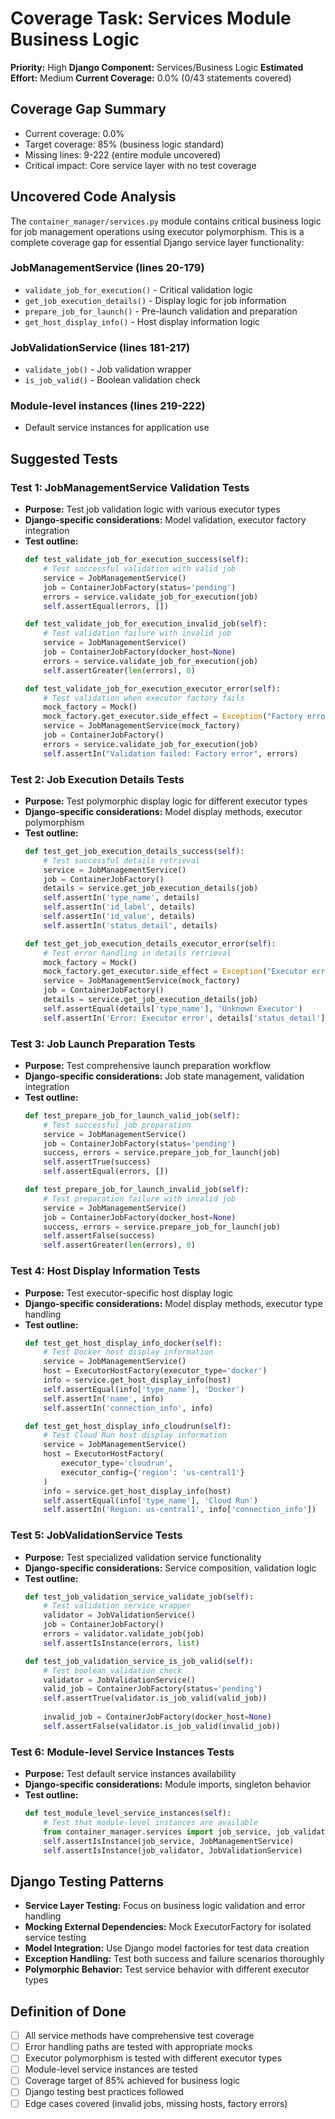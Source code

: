 # Coverage Task: Services Module Business Logic

**Priority:** High
**Django Component:** Services/Business Logic
**Estimated Effort:** Medium
**Current Coverage:** 0.0% (0/43 statements covered)

## Coverage Gap Summary
- Current coverage: 0.0%
- Target coverage: 85% (business logic standard)
- Missing lines: 9-222 (entire module uncovered)
- Critical impact: Core service layer with no test coverage

## Uncovered Code Analysis
The `container_manager/services.py` module contains critical business logic for job management operations using executor polymorphism. This is a complete coverage gap for essential Django service layer functionality:

### JobManagementService (lines 20-179)
- `validate_job_for_execution()` - Critical validation logic
- `get_job_execution_details()` - Display logic for job information  
- `prepare_job_for_launch()` - Pre-launch validation and preparation
- `get_host_display_info()` - Host display information logic

### JobValidationService (lines 181-217)
- `validate_job()` - Job validation wrapper
- `is_job_valid()` - Boolean validation check

### Module-level instances (lines 219-222)
- Default service instances for application use

## Suggested Tests

### Test 1: JobManagementService Validation Tests
- **Purpose:** Test job validation logic with various executor types
- **Django-specific considerations:** Model validation, executor factory integration
- **Test outline:**
  ```python
  def test_validate_job_for_execution_success(self):
      # Test successful validation with valid job
      service = JobManagementService()
      job = ContainerJobFactory(status='pending')
      errors = service.validate_job_for_execution(job)
      self.assertEqual(errors, [])

  def test_validate_job_for_execution_invalid_job(self):
      # Test validation failure with invalid job
      service = JobManagementService()
      job = ContainerJobFactory(docker_host=None)
      errors = service.validate_job_for_execution(job)
      self.assertGreater(len(errors), 0)

  def test_validate_job_for_execution_executor_error(self):
      # Test validation when executor factory fails
      mock_factory = Mock()
      mock_factory.get_executor.side_effect = Exception("Factory error")
      service = JobManagementService(mock_factory)
      job = ContainerJobFactory()
      errors = service.validate_job_for_execution(job)
      self.assertIn("Validation failed: Factory error", errors)
  ```

### Test 2: Job Execution Details Tests
- **Purpose:** Test polymorphic display logic for different executor types
- **Django-specific considerations:** Model display methods, executor polymorphism
- **Test outline:**
  ```python
  def test_get_job_execution_details_success(self):
      # Test successful details retrieval
      service = JobManagementService()
      job = ContainerJobFactory()
      details = service.get_job_execution_details(job)
      self.assertIn('type_name', details)
      self.assertIn('id_label', details)
      self.assertIn('id_value', details)
      self.assertIn('status_detail', details)

  def test_get_job_execution_details_executor_error(self):
      # Test error handling in details retrieval
      mock_factory = Mock()
      mock_factory.get_executor.side_effect = Exception("Executor error")
      service = JobManagementService(mock_factory)
      job = ContainerJobFactory()
      details = service.get_job_execution_details(job)
      self.assertEqual(details['type_name'], 'Unknown Executor')
      self.assertIn('Error: Executor error', details['status_detail'])
  ```

### Test 3: Job Launch Preparation Tests
- **Purpose:** Test comprehensive launch preparation workflow
- **Django-specific considerations:** Job state management, validation integration
- **Test outline:**
  ```python
  def test_prepare_job_for_launch_valid_job(self):
      # Test successful job preparation
      service = JobManagementService()
      job = ContainerJobFactory(status='pending')
      success, errors = service.prepare_job_for_launch(job)
      self.assertTrue(success)
      self.assertEqual(errors, [])

  def test_prepare_job_for_launch_invalid_job(self):
      # Test preparation failure with invalid job
      service = JobManagementService()
      job = ContainerJobFactory(docker_host=None)
      success, errors = service.prepare_job_for_launch(job)
      self.assertFalse(success)
      self.assertGreater(len(errors), 0)
  ```

### Test 4: Host Display Information Tests
- **Purpose:** Test executor-specific host display logic
- **Django-specific considerations:** Model display methods, executor type handling
- **Test outline:**
  ```python
  def test_get_host_display_info_docker(self):
      # Test Docker host display information
      service = JobManagementService()
      host = ExecutorHostFactory(executor_type='docker')
      info = service.get_host_display_info(host)
      self.assertEqual(info['type_name'], 'Docker')
      self.assertIn('name', info)
      self.assertIn('connection_info', info)

  def test_get_host_display_info_cloudrun(self):
      # Test Cloud Run host display information
      service = JobManagementService()
      host = ExecutorHostFactory(
          executor_type='cloudrun',
          executor_config={'region': 'us-central1'}
      )
      info = service.get_host_display_info(host)
      self.assertEqual(info['type_name'], 'Cloud Run')
      self.assertIn('Region: us-central1', info['connection_info'])
  ```

### Test 5: JobValidationService Tests
- **Purpose:** Test specialized validation service functionality
- **Django-specific considerations:** Service composition, validation logic
- **Test outline:**
  ```python
  def test_job_validation_service_validate_job(self):
      # Test validation service wrapper
      validator = JobValidationService()
      job = ContainerJobFactory()
      errors = validator.validate_job(job)
      self.assertIsInstance(errors, list)

  def test_job_validation_service_is_job_valid(self):
      # Test boolean validation check
      validator = JobValidationService()
      valid_job = ContainerJobFactory(status='pending')
      self.assertTrue(validator.is_job_valid(valid_job))
      
      invalid_job = ContainerJobFactory(docker_host=None)
      self.assertFalse(validator.is_job_valid(invalid_job))
  ```

### Test 6: Module-level Service Instances Tests
- **Purpose:** Test default service instances availability
- **Django-specific considerations:** Module imports, singleton behavior
- **Test outline:**
  ```python
  def test_module_level_service_instances(self):
      # Test that module-level instances are available
      from container_manager.services import job_service, job_validator
      self.assertIsInstance(job_service, JobManagementService)
      self.assertIsInstance(job_validator, JobValidationService)
  ```

## Django Testing Patterns
- **Service Layer Testing:** Focus on business logic validation and error handling
- **Mocking External Dependencies:** Mock ExecutorFactory for isolated service testing
- **Model Integration:** Use Django model factories for test data creation
- **Exception Handling:** Test both success and failure scenarios thoroughly
- **Polymorphic Behavior:** Test service behavior with different executor types

## Definition of Done
- [ ] All service methods have comprehensive test coverage
- [ ] Error handling paths are tested with appropriate mocks
- [ ] Executor polymorphism is tested with different executor types
- [ ] Module-level service instances are tested
- [ ] Coverage target of 85% achieved for business logic
- [ ] Django testing best practices followed
- [ ] Edge cases covered (invalid jobs, missing hosts, factory errors)